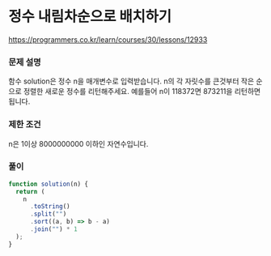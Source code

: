 # 정수 내림차순으로 배치하기

https://programmers.co.kr/learn/courses/30/lessons/12933

### 문제 설명

함수 solution은 정수 n을 매개변수로 입력받습니다. n의 각 자릿수를 큰것부터 작은 순으로 정렬한 새로운 정수를 리턴해주세요. 예를들어 n이 118372면 873211을 리턴하면 됩니다.

### 제한 조건

n은 1이상 8000000000 이하인 자연수입니다.

### 풀이

```js
function solution(n) {
  return (
    n
      .toString()
      .split("")
      .sort((a, b) => b - a)
      .join("") * 1
  );
}
```

